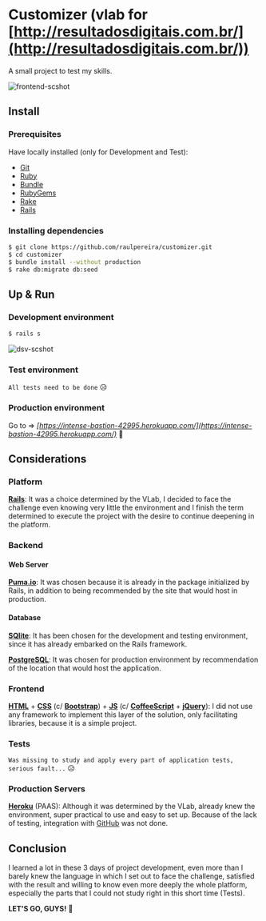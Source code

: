 # Customizer (vlab for [http://resultadosdigitais.com.br/](http://resultadosdigitais.com.br/))

A small project to test my skills.

![frontend-scshot](../master/scshot/frontend-scshot.png)

## Install

### Prerequisites

Have locally installed (only for Development and Test):
- [Git](https://git-scm.com/)
- [Ruby](https://ruby-lang.org)
- [Bundle](http://bundler.io/)
- [RubyGems](https://rubygems.org/)
- [Rake](https://github.com/ruby/rake)
- [Rails](http://rubyonrails.org/)

### Installing dependencies

```bash
$ git clone https://github.com/raulpereira/customizer.git
$ cd customizer
$ bundle install --without production
$ rake db:migrate db:seed
```

## Up & Run

### Development environment

```bash
$ rails s
```
![dsv-scshot](../master/scshot/dsv-scshot.png)

### Test environment

`All tests need to be done` :disappointed_relieved:

### Production environment

Go to => *[https://intense-bastion-42995.herokuapp.com/](https://intense-bastion-42995.herokuapp.com/)* :clap:

## Considerations

### Platform

**[Rails](http://rubyonrails.org/)**: It was a choice determined by the VLab, I decided to face the challenge even knowing very little the environment and I finish the term determined to execute the project with the desire to continue deepening in the platform.

### Backend

#### Web Server

**[Puma.io](http://puma.io/)**: It was chosen because it is already in the package initialized by Rails, in addition to being recommended by the site that would host in production.

#### Database

**[SQlite](https://sqlite.org/)**: It has been chosen for the development and testing environment, since it has already embarked on the Rails framework. 

**[PostgreSQL](https://www.postgresql.org/)**: It was chosen for production environment by recommendation of the location that would host the application.

### Frontend

**[HTML](https://w3.org/html/)** + **[CSS](https://w3.org/Style/CSS/)** (c/ **[Bootstrap](http://getbootstrap.com/)**) + **[JS](https://developer.mozilla.org/en-US/docs/Web/JavaScript)** (c/ **[CoffeeScript](http://coffeescript.org/)** + **[jQuery](https://jquery.com/)**): I did not use any framework to implement this layer of the solution, only facilitating libraries, because it is a simple project.

### Tests

`Was missing to study and apply every part of application tests, serious fault...` :disappointed_relieved:

### Production Servers

**[Heroku](https://heroku.com)** (PAAS): Although it was determined by the VLab, already knew the environment, super practical to use and easy to set up. Because of the lack of testing, integration with [GitHub](https://github.com/) was not done.

## Conclusion

I learned a lot in these 3 days of project development, even more than I barely knew the language in which I set out to face the challenge, satisfied with the result and willing to know even more deeply the whole platform, especially the parts that I could not study right in this short time (Tests).

**LET'S GO, GUYS!** :muscle:
